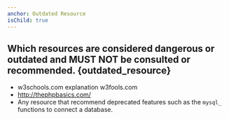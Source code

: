 ```yaml
---
anchor: Outdated Resource
isChild: true
---
```


## Which resources are considered dangerous or outdated and MUST NOT be consulted or recommended. {outdated_resource}

* w3schools.com explanation w3fools.com
* http://thephpbasics.com/
* Any resource that recommend deprecated features such as the `mysql_` functions to connect a database.